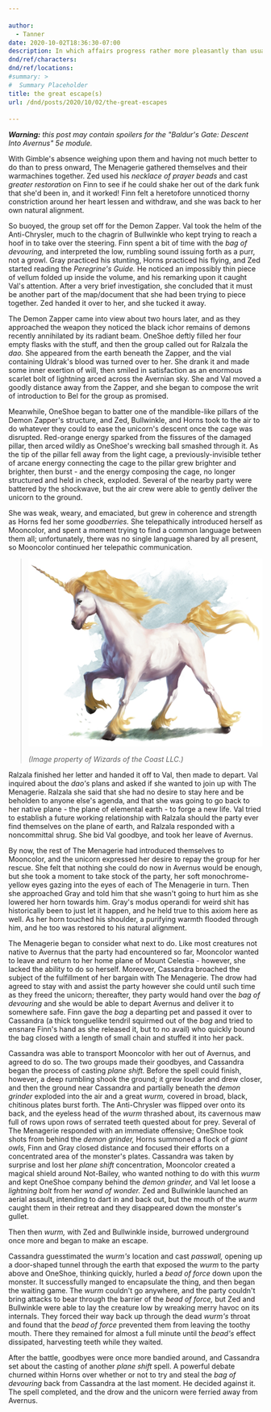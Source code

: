 ```yaml
---

author:
  - Tanner
date: 2020-10-02T18:36:30-07:00
description: In which affairs progress rather more pleasantly than usual.
dnd/ref/characters:
dnd/ref/locations:
#summary: >
#  Summary Placeholder
title: the great escape(s)
url: /dnd/posts/2020/10/02/the-great-escapes

---
```


_**Warning:** this post may contain spoilers for the "Baldur's Gate: Descent Into Avernus" 5e module._

With Gimble's absence weighing upon them and having not much better to do than to press onward, The Menagerie gathered themselves and their warmachines together. Zed used his _necklace of prayer beads_ and cast _greater restoration_ on Finn to see if he could shake her out of the dark funk that she'd been in, and it worked! Finn felt a heretofore unnoticed thorny constriction around her heart lessen and withdraw, and she was back to her own natural alignment.

So buoyed, the group set off for the Demon Zapper. Val took the helm of the Anti-Chrysler, much to the chagrin of Bullwinkle who kept trying to reach a hoof in to take over the steering. Finn spent a bit of time with the _bag of devouring,_ and interpreted the low, rumbling sound issuing forth as a purr, not a growl. Gray practiced his stunting, Horns practiced his flying, and Zed started reading the _Peregrine's Guide._ He noticed an impossibly thin piece of vellum folded up inside the volume, and his remarking upon it caught Val's attention. After a very brief investigation, she concluded that it must be another part of the map/document that she had been trying to piece together. Zed handed it over to her, and she tucked it away.

The Demon Zapper came into view about two hours later, and as they approached the weapon they noticed the black ichor remains of demons recently annihilated by its radiant beam. OneShoe deftly filled her four empty flasks with the stuff, and then the group called out for Ralzala the _dao._ She appeared from the earth beneath the Zapper, and the vial containing Uldrak's blood was turned over to her. She drank it and made some inner exertion of will, then smiled in satisfaction as an enormous scarlet bolt of lightning arced across the Avernian sky. She and Val moved a goodly distance away from the Zapper, and she began to compose the writ of introduction to Bel for the group as promised.

Meanwhile, OneShoe began to batter one of the mandible-like pillars of the Demon Zapper's structure, and Zed, Bullwinkle, and Horns took to the air to do whatever they could to ease the unicorn's descent once the cage was disrupted. Red-orange energy sparked from the fissures of the damaged pillar, then arced wildly as OneShoe's wrecking ball smashed through it. As the tip of the pillar fell away from the light cage, a previously-invisible tether of arcane energy connecting the cage to the pillar grew brighter and brighter, then burst - and the energy composing the cage, no longer structured and held in check, exploded. Several of the nearby party were battered by the shockwave, but the air crew were able to gently deliver the unicorn to the ground.

She was weak, weary, and emaciated, but grew in coherence and strength as Horns fed her some _goodberries._ She telepathically introduced herself as Mooncolor, and spent a moment trying to find a common language between them all; unfortunately, there was no single language shared by all present, so Mooncolor continued her telepathic communication.

> ![Mooncolor](/images/dnd/monster-unicorn.png)
>
> _(Image property of Wizards of the Coast LLC.)_

Ralzala finished her letter and handed it off to Val, then made to depart. Val inquired about the _dao's_ plans and asked if she wanted to join up with The Menagerie. Ralzala she said that she had no desire to stay here and be beholden to anyone else's agenda, and that she was going to go back to her native plane - the plane of elemental earth - to forge a new life. Val tried to establish a future working relationship with Ralzala should the party ever find themselves on the plane of earth, and Ralzala responded with a noncommittal shrug. She bid Val goodbye, and took her leave of Avernus.

By now, the rest of The Menagerie had introduced themselves to Mooncolor, and the unicorn expressed her desire to repay the group for her rescue. She felt that nothing she could do now in Avernus would be enough, but she took a moment to take stock of the party, her soft monochrome-yellow eyes gazing into the eyes of each of The Menagerie in turn. Then she approached Gray and told him that she wasn't going to hurt him as she lowered her horn towards him. Gray's modus operandi for weird shit has historically been to just let it happen, and he held true to this axiom here as well. As her horn touched his shoulder, a purifying warmth flooded through him, and he too was restored to his natural alignment.

The Menagerie began to consider what next to do. Like most creatures not native to Avernus that the party had encountered so far, Mooncolor wanted to leave and return to her home plane of Mount Celestia - however, she lacked the ability to do so herself. Moreover, Cassandra broached the subject of the fulfillment of her bargain with The Menagerie. The drow had agreed to stay with and assist the party however she could until such time as they freed the unicorn; thereafter, they party would hand over the _bag of devouring_ and she would be able to depart Avernus and deliver it to somewhere safe. Finn gave the _bag_ a departing pet and passed it over to Cassandra (a thick tonguelike tendril squirmed out of the _bag_ and tried to ensnare Finn's hand as she released it, but to no avail) who quickly bound the bag closed with a length of small chain and stuffed it into her pack.

Cassandra was able to transport Mooncolor with her out of Avernus, and agreed to do so. The two groups made their goodbyes, and Cassandra began the process of casting _plane shift._ Before the spell could finish, however, a deep rumbling shook the ground; it grew louder and drew closer, and then the ground near Cassandra and partially beneath the _demon grinder_ exploded into the air and a great _wurm,_ covered in broad, black, chitinous plates burst forth. The Anti-Chrysler was flipped over onto its back, and the eyeless head of the _wurm_ thrashed about, its cavernous maw full of rows upon rows of serrated teeth quested about for prey. Several of The Menagerie responded with an immediate offensive; OneShoe took shots from behind the _demon grinder,_ Horns summoned a flock of _giant owls,_ Finn and Gray closed distance and focused their efforts on a concentrated area of the monster's plates. Cassandra was taken by surprise and lost her _plane shift_ concentration, Mooncolor created a magical shield around Not-Bailey, who wanted nothing to do with this _wurm_ and kept OneShoe company behind the _demon grinder,_ and Val let loose a _lightning bolt_ from her _wand of wonder._ Zed and Bullwinkle launched an aerial assault, intending to dart in and back out, but the mouth of the _wurm_ caught them in their retreat and they disappeared down the monster's gullet.

Then then _wurm,_ with Zed and Bullwinkle inside, burrowed underground once more and began to make an escape.

Cassandra guesstimated the _wurm's_ location and cast _passwall,_ opening up a door-shaped tunnel through the earth that exposed the _wurm_ to the party above and OneShoe, thinking quickly, hurled a _bead of force_ down upon the monster. It successfully manged to encapsulate the thing, and then began the waiting game. The _wurm_ couldn't go anywhere, and the party couldn't bring attacks to bear through the barrier of the _bead of force,_ but Zed and Bullwinkle were able to lay the creature low by wreaking merry havoc on its internals. They forced their way back up through the dead _wurm's_ throat and found that the _bead of force_ prevented them from leaving the toothy mouth. There they remained for almost a full minute until the _bead's_ effect dissipated, harvesting teeth while they waited.

After the battle, goodbyes were once more bandied around, and Cassandra set about the casting of another _plane shift_ spell. A powerful debate churned within Horns over whether or not to try and steal the _bag of devouring_ back from Cassandra at the last moment. He decided against it. The spell completed, and the drow and the unicorn were ferried away from Avernus.

